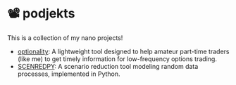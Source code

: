 # 📽️ podjekts
This is a collection of my nano projects!

- [optionality](https://github.com/juchengquan/optionality): A lightweight tool designed to help amateur part-time traders (like me) to get timely information for low-frequency options trading.
- [SCENREDPY](https://github.com/juchengquan/SCENREDPY): A scenario reduction tool modeling random data processes, implemented in Python.
